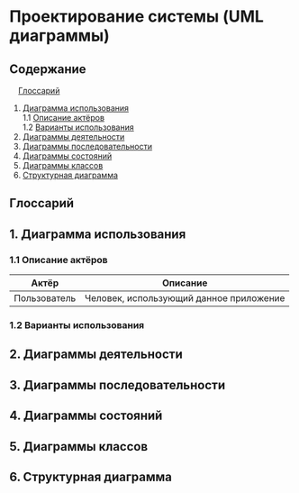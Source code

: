 # Проектирование системы (UML диаграммы)
## Содержание
&nbsp;&nbsp;&nbsp;&nbsp;[Глоссарий](#P0)  
1. [Диаграмма использования](#P1) <br>
1.1 [Описание актёров](#P1.1) <br>
1.2 [Варианты использования](#P1.2)
2. [Диаграммы деятельности](#P2)
3. [Диаграммы последовательности](#P3)
4. [Диаграммы состояний](#P4)
5. [Диаграммы классов](#P5)
6. [Структурная диаграмма](#P6)
## <a name="P0">Глоссарий</a>
## <a name="P1">1. Диаграмма использования</a>
### <a name="P1.1">1.1 Описание актёров</a>
| Актёр | Описание |
| :-------: | :-------: |
| Пользователь | Человек, использующий данное приложение |
### <a name="P1.2">1.2 Варианты использования</a>
## <a name="P2">2. Диаграммы деятельности</a>
## <a name="P3">3. Диаграммы последовательности</a>
## <a name="P4">4. Диаграммы состояний</a>
## <a name="P5">5. Диаграммы классов</a>
## <a name="P6">6. Структурная диаграмма</a>

